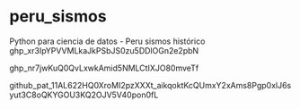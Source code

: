 # peru_sismos
Python para ciencia de datos - Peru sismos histórico 
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

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

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